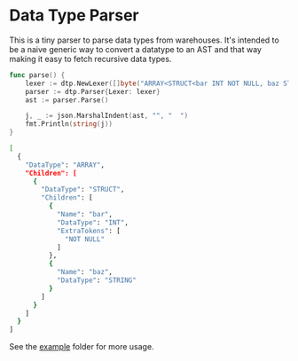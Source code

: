 # Data Type Parser

This is a tiny parser to parse data types from warehouses. It's intended to be a
naive generic way to convert a datatype to an AST and that way making it easy to
fetch recursive data types.

```go
func parse() {
    lexer := dtp.NewLexer([]byte("ARRAY<STRUCT<bar INT NOT NULL, baz STRING>>"))
    parser := dtp.Parser{Lexer: lexer}
    ast := parser.Parse()

    j, _ := json.MarshalIndent(ast, "", "  ")
    fmt.Println(string(j))
}
```

```sh
[
  {
    "DataType": "ARRAY",
    "Children": [
      {
        "DataType": "STRUCT",
        "Children": [
          {
            "Name": "bar",
            "DataType": "INT",
            "ExtraTokens": [
              "NOT NULL"
            ]
          },
          {
            "Name": "baz",
            "DataType": "STRING"
          }
        ]
      }
    ]
  }
]

```

See the [example](./example) folder for more usage.
